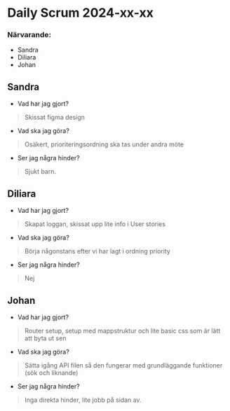 # Daily Scrum 2024-xx-xx

### Närvarande:
* Sandra
* Diliara
* Johan

## Sandra 

- Vad har jag gjort? 
>Skissat figma design

- Vad ska jag göra?
>Osäkert, prioriteringsordning ska tas under andra möte

- Ser jag några hinder?
>Sjukt barn.

## Diliara 

- Vad har jag gjort? 
>Skapat loggan, skissat upp lite info i User stories

- Vad ska jag göra?
>Börja någonstans efter vi har lagt i ordning priority

- Ser jag några hinder?
>Nej

## Johan 

- Vad har jag gjort? 
>Router setup, setup med mappstruktur och lite basic css som är lätt att byta ut sen

- Vad ska jag göra?
>Sätta igång API filen så den fungerar med grundläggande funktioner (sök och liknande)

- Ser jag några hinder?
>Inga direkta hinder, lite jobb på sidan av. 

